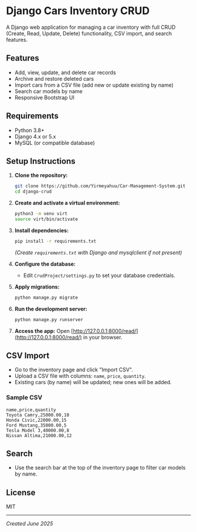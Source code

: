 # Django Cars Inventory CRUD

A Django web application for managing a car inventory with full CRUD (Create, Read, Update, Delete) functionality, CSV import, and search features.

## Features
- Add, view, update, and delete car records
- Archive and restore deleted cars
- Import cars from a CSV file (add new or update existing by name)
- Search car models by name
- Responsive Bootstrap UI

## Requirements
- Python 3.8+
- Django 4.x or 5.x
- MySQL (or compatible database)

## Setup Instructions

1. **Clone the repository:**
   ```bash
   git clone https://github.com/Yirmeyahuu/Car-Management-System.git
   cd django-crud
   ```

2. **Create and activate a virtual environment:**
   ```bash
   python3 -m venv virt
   source virt/bin/activate
   ```

3. **Install dependencies:**
   ```bash
   pip install -r requirements.txt
   ```
   *(Create `requirements.txt` with Django and mysqlclient if not present)*

4. **Configure the database:**
   - Edit `CrudProject/settings.py` to set your database credentials.

5. **Apply migrations:**
   ```bash
   python manage.py migrate
   ```

6. **Run the development server:**
   ```bash
   python manage.py runserver
   ```

7. **Access the app:**
   Open [http://127.0.0.1:8000/read/](http://127.0.0.1:8000/read/) in your browser.

## CSV Import
- Go to the inventory page and click "Import CSV".
- Upload a CSV file with columns: `name`, `price`, `quantity`.
- Existing cars (by name) will be updated; new ones will be added.

### Sample CSV
```
name,price,quantity
Toyota Camry,25000.00,10
Honda Civic,22000.00,15
Ford Mustang,35000.00,5
Tesla Model 3,40000.00,8
Nissan Altima,21000.00,12
```

## Search
- Use the search bar at the top of the inventory page to filter car models by name.

## License
MIT

---
*Created June 2025*
